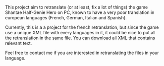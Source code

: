 This project aim to retranslate (or at least, fix a lot of things) the game Shantae Half-Genie Hero on PC, known to have a very poor translation in european languages (French, German, Italian and Spanish).

Currently, this is a a project for the french retranslation, but since the game use a unique XML file with every languages in it, it could be nice to put all the retranslation in the same file.
You can download all XML that contains relevant text.

Feel free to contact me if you are interested in retranslating the files in your language.
